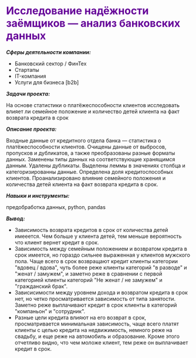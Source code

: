 <span style="color:#660099">
<h1>Исследование надёжности заёмщиков — анализ банковских данных</h1></span>

***Cферы деятельности компании:***
- Банковский сектор / ФинТех
- Стартапы
- IT-компания
- Услуги для бизнеса [b2b]
    
***Задачи проекта:***

На основе статистики о платёжеспособности клиентов исследовать влияет ли семейное положение и количество детей клиента на факт возврата кредита в срок

***Описание проекта:***
    
Входные данные от кредитного отдела банка  — статистика о платёжеспособности клиентов. 
Очищены данные от выбросов, пропусков и дубликатов, а также преобразованы разные форматы данных. Заменены типы данных на соответствующие хранящимся данным. Удалены дубликаты. Выделены леммы в значениях столбца и категоризированны данные.
Определена доля кредитоспособных клиентов. Проанализировано влияние семейного положения и количества детей клиента на факт возврата кредита в срок.

***Навыки и инструменты:***

предобработка данных, python, pandas

***Вывод:***

- Зависимость возврата кредитов в срок от количества детей имееется. Чем больше у клиента детей, тем меньше вероятность что клиент вернет кредит в срок. 
- Зависимость между семейным положением и возвратом кредита в срок имеется, но гораздо сильнее выраженная у клиентов мужского пола. Чаще всего в срок возвращают кредит клиенты категории "вдовец / вдова", чуть более реже клиенты категорий "в разводе" и "женат / замужем", и заметно реже в сравнении с первой категорией клиенты категорий "Не женат / не замужем" и "гражданский брак".
- Зависисимости между уровнем дохода и возвратом кредита в срок нет, но четко просматривается зависимость от типа занятости. Заметно реже выплачивают кредит в срок клиенты в категорий "компаньон" и "сотрудник".
- Разные цели кредита влияют на его возврат в срок, просматривается минимальная зависимость, чаще всего платят клиенты с целью кредита на недвижимость, немного реже на свадьбу, и еще реже на автомобиль и образование. Кроме этого отчетливо видно, что чем моложе клиент, тем реже он выплачивает кредит в срок.